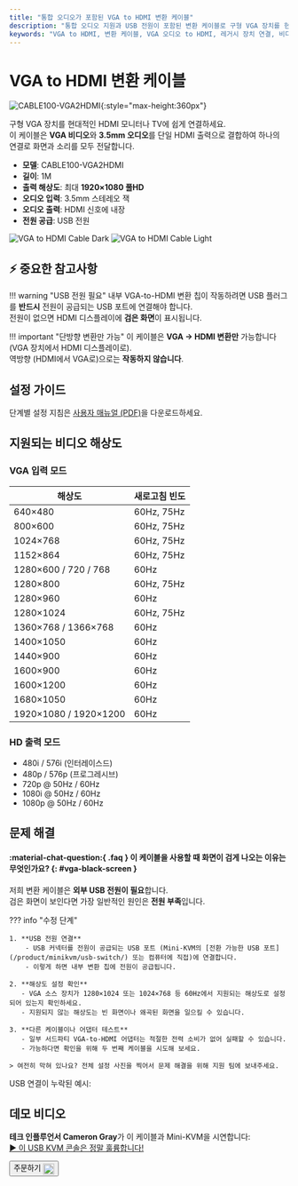 ```yaml
---
title: "통합 오디오가 포함된 VGA to HDMI 변환 케이블"
description: "통합 오디오 지원과 USB 전원이 포함된 변환 케이블로 구형 VGA 장치를 현대적인 HDMI 디스플레이에 쉽게 연결하세요."
keywords: "VGA to HDMI, 변환 케이블, VGA 오디오 to HDMI, 레거시 장치 연결, 비디오 변환"
---
```


# VGA to HDMI 변환 케이블

![CABLE100-VGA2HDMI](https://assets.openterface.com/images/product/part/CABLE100-VGA2HDMI-1.webp){:style="max-height:360px"}

구형 VGA 장치를 현대적인 HDMI 모니터나 TV에 쉽게 연결하세요.  
이 케이블은 **VGA 비디오**와 **3.5mm 오디오**를 단일 HDMI 출력으로 결합하여 하나의 연결로 화면과 소리를 모두 전달합니다.

-   **모델**: CABLE100-VGA2HDMI
-   **길이**: 1M
-   **출력 해상도**: 최대 **1920×1080 풀HD**
-   **오디오 입력**: 3.5mm 스테레오 잭
-   **오디오 출력**: HDMI 신호에 내장
-   **전원 공급**: USB 전원

![VGA to HDMI Cable Dark](vga2hdmi-connect-dark.svg#only-dark)
![VGA to HDMI Cable Light](vga2hdmi-connect-light.svg#only-light)

## ⚡ 중요한 참고사항

!!! warning "USB 전원 필요"
내부 VGA-to-HDMI 변환 칩이 작동하려면 USB 플러그를 **반드시** 전원이 공급되는 USB 포트에 연결해야 합니다.  
전원이 없으면 HDMI 디스플레이에 **검은 화면**이 표시됩니다.

!!! important "단방향 변환만 가능"
이 케이블은 **VGA → HDMI 변환만** 가능합니다 (VGA 장치에서 HDMI 디스플레이로).  
역방향 (HDMI에서 VGA로)으로는 **작동하지 않습니다**.

## 설정 가이드

단계별 설정 지침은 [사용자 매뉴얼 (PDF)](https://github.com/TechxArtisanStudio/Openterface/blob/main/product-printed-materials/vga2hdmi-manual-300-100-2040928.pdf)을 다운로드하세요.

## 지원되는 비디오 해상도

### **VGA 입력 모드**

| 해상도                | 새로고침 빈도 |
| --------------------- | ------------- |
| 640×480               | 60Hz, 75Hz    |
| 800×600               | 60Hz, 75Hz    |
| 1024×768              | 60Hz, 75Hz    |
| 1152×864              | 60Hz, 75Hz    |
| 1280×600 / 720 / 768  | 60Hz          |
| 1280×800              | 60Hz, 75Hz    |
| 1280×960              | 60Hz          |
| 1280×1024             | 60Hz, 75Hz    |
| 1360×768 / 1366×768   | 60Hz          |
| 1400×1050             | 60Hz          |
| 1440×900              | 60Hz          |
| 1600×900              | 60Hz          |
| 1600×1200             | 60Hz          |
| 1680×1050             | 60Hz          |
| 1920×1080 / 1920×1200 | 60Hz          |

### **HD 출력 모드**

-   480i / 576i (인터레이스드)
-   480p / 576p (프로그레시브)
-   720p @ 50Hz / 60Hz
-   1080i @ 50Hz / 60Hz
-   1080p @ 50Hz / 60Hz

## 문제 해결

#### :material-chat-question:{ .faq } 이 케이블을 사용할 때 화면이 검게 나오는 이유는 무엇인가요? {: #vga-black-screen }

저희 변환 케이블은 **외부 USB 전원이 필요**합니다.  
검은 화면이 보인다면 가장 일반적인 원인은 **전원 부족**입니다.

??? info "수정 단계"

    1. **USB 전원 연결**
        - USB 커넥터를 전원이 공급되는 USB 포트 (Mini-KVM의 [전환 가능한 USB 포트](/product/minikvm/usb-switch/) 또는 컴퓨터에 직접)에 연결합니다.
        - 이렇게 하면 내부 변환 칩에 전원이 공급됩니다.

    2. **해상도 설정 확인**
       - VGA 소스 장치가 1280×1024 또는 1024×768 등 60Hz에서 지원되는 해상도로 설정되어 있는지 확인하세요.
       - 지원되지 않는 해상도는 빈 화면이나 왜곡된 화면을 일으킬 수 있습니다.

    3. **다른 케이블이나 어댑터 테스트**
       - 일부 서드파티 VGA-to-HDMI 어댑터는 적절한 전력 소비가 없어 실패할 수 있습니다.
       - 가능하다면 확인을 위해 두 번째 케이블을 시도해 보세요.

    > 여전히 막혀 있나요? 전체 설정 사진을 찍어서 문제 해결을 위해 지원 팀에 보내주세요.

USB 연결이 누락된 예시:  
<img src="https://pbs.twimg.com/media/GnCqHVlWgAAVGqY?format=jpg&name=small" alt="" style="max-width:180px;vertical-align:middle;" onerror="this.style.display='none'">  
<img src="https://pbs.twimg.com/media/GnCqGa8WQAAOr6m?format=jpg&name=small" alt="" style="max-width:180px;vertical-align:middle;" onerror="this.style.display='none'">

## 데모 비디오

**테크 인플루언서 Cameron Gray**가 이 케이블과 Mini-KVM을 시연합니다:  
[▶ 이 USB KVM 콘솔은 정말 훌륭합니다!](https://youtu.be/xAEQpWyfY-c?si=auB5NtqHVw2C7iIK&t=1693)

<button class="md-button" onclick="window.location.href='https://shop.techxartisan.com/products/vga-to-hdmi-converter-cable'"> 
  주문하기 <img src="https://assets.openterface.com/images/trademark/txa.svg" alt="TxA Shop" style="vertical-align: middle; height: 20px;">
</button>
